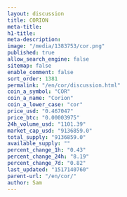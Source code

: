 ```yaml
---
layout: discussion
title: CORION
meta-title: 
h1-title: 
meta-description: 
image: "/media/1383753/cor.png"
published: true
allow_search_engine: false
sitemap: false
enable_comment: false
sort_order: 1381
permalink: "/en/cor/discussion.html"
coin_a_symbol: "COR"
coin_a_name: "Corion"
coin_a_lower_case: "cor"
price_usd: "0.467047"
price_btc: "0.00003975"
24h_volume_usd: "1101.39"
market_cap_usd: "9136859.0"
total_supply: "9136859.0"
available_supply: ""
percent_change_1h: "0.43"
percent_change_24h: "8.19"
percent_change_7d: "0.82"
last_updated: "1517140760"
parent-url: "/en/cor/"
author: Sam
---
```


